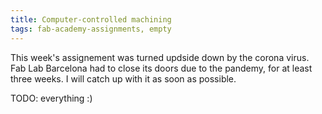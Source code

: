 ```yaml
---
title: Computer-controlled machining
tags: fab-academy-assignments, empty  
---
```


This week's assignement was turned updside down by the corona virus. Fab Lab Barcelona had to close its doors due to the pandemy, for at least three weeks. I will catch up with it as soon as possible.

TODO: everything :)

